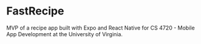 # FastRecipe

MVP of a recipe app built with Expo and React Native for CS 4720 - Mobile App Development at the University of Virginia.
